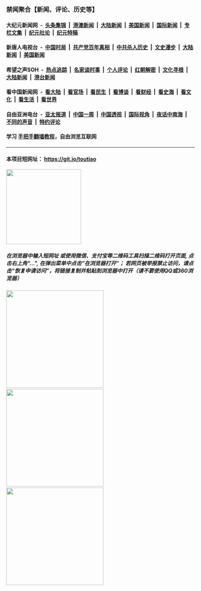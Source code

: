 ### 禁闻聚合【新闻、评论、历史等】

#### 大纪元新闻网 &nbsp;-&nbsp; [头条集锦](indexes/E头条集锦.md?t=03120702) &nbsp;|&nbsp; [港澳新闻](indexes/E港澳新闻.md?t=03120702)  &nbsp;|&nbsp; [大陆新闻](indexes/E大陆新闻.md?t=03120702) &nbsp;|&nbsp; [美国新闻](indexes/E美国新闻.md?t=03120702) &nbsp;|&nbsp; [国际新闻](indexes/E国际新闻.md?t=03120702) &nbsp;|&nbsp; [专栏文集](indexes/E专栏文集.md?t=03120702) &nbsp;|&nbsp; [纪元社论](indexes/E纪元社论.md?t=03120702) &nbsp;|&nbsp; [纪元特稿](indexes/E纪元特稿.md?t=03120702) 

#### 新唐人电视台 &nbsp;-&nbsp; [中国时局](indexes/N中国时局.md?t=03120702) &nbsp;|&nbsp; [共产党百年真相](indexes/N共产党百年真相.md?t=03120702) &nbsp;|&nbsp; [中共杀人历史](indexes/N中共杀人历史.md?t=03120702) &nbsp;|&nbsp; [文史漫步](indexes/N文史漫步.md?t=03120702) &nbsp;|&nbsp; [大陆新闻](indexes/N大陆新闻.md?t=03120702) &nbsp;|&nbsp; [美国新闻](indexes/N美国新闻.md?t=03120702)

#### 希望之声SOH &nbsp;-&nbsp; [热点追踪](indexes/H热点追踪.md?t=03120702) &nbsp;|&nbsp; [名家谈时事](indexes/H名家谈时事.md?t=03120702) &nbsp;|&nbsp; [个人评论](indexes/H个人评论.md?t=03120702)  &nbsp;|&nbsp; [红朝解密](indexes/H红朝解密.md?t=03120702) &nbsp;|&nbsp; [文化寻根](indexes/H文化寻根.md?t=03120702) &nbsp;|&nbsp; [大陆新闻](indexes/H大陆新闻.md?t=03120702) &nbsp;|&nbsp; [港台新闻](indexes/H港台新闻.md?t=03120702)

#### 看中国新闻网 &nbsp;-&nbsp; [看大陆](indexes/S看大陆.md?t=03120702) &nbsp;|&nbsp; [看官场](indexes/S看官场.md?t=03120702) &nbsp;|&nbsp; [看民生](indexes/S看民生.md?t=03120702)  &nbsp;|&nbsp; [看博谈](indexes/S看博谈.md?t=03120702) &nbsp;|&nbsp; [看财经](indexes/S看财经.md?t=03120702) &nbsp;|&nbsp; [看史海](indexes/S看史海.md?t=03120702) &nbsp;|&nbsp; [看文化](indexes/S看文化.md?t=03120702) &nbsp;|&nbsp; [看生活](indexes/S看生活.md?t=03120702) &nbsp;|&nbsp; [看世界](indexes/S看世界.md?t=03120702)

#### 自由亚洲电台 &nbsp;-&nbsp; [亚太报道](indexes/R亚太报道.md?t=03120702) &nbsp;|&nbsp; [中国一周](indexes/R中国一周.md?t=03120702) &nbsp;|&nbsp; [中国透视](indexes/R中国透视.md?t=03120702)  &nbsp;|&nbsp; [国际视角](indexes/R国际视角.md?t=03120702) &nbsp;|&nbsp; [夜话中南海](indexes/R夜话中南海.md?t=03120702) &nbsp;|&nbsp; [不同的声音](indexes/R不同的声音.md?t=03120702) &nbsp;|&nbsp; [特约评论](indexes/R特约评论.md?t=03120702)

#### 学习 [手把手翻墙教程](https://github.com/gfw-breaker/guides/wiki)，自由浏览互联网

----

#### 本项目短网址： https://git.io/toutiao
<img src="https://raw.githubusercontent.com/gfw-breaker/banned-news/master/scripts/img/qr.png" width="200px"/>  

##### 在浏览器中输入短网址 或使用微信、支付宝等二维码工具扫描二维码打开页面, 点击右上角"...", 在弹出菜单中点击“在浏览器打开”； 若网页被举报禁止访问，请点击“恢复申请访问”，将链接复制并粘贴到浏览器中打开（请不要使用QQ或360浏览器）

<img src="https://raw.githubusercontent.com/gfw-breaker/banned-news/master/scripts/img/1.png" width="260px"/> &nbsp; <img src="https://raw.githubusercontent.com/gfw-breaker/banned-news/master/scripts/img/2.png" width="260px"/> &nbsp; <img src="https://raw.githubusercontent.com/gfw-breaker/banned-news/master/scripts/img/3.png" width="260px"/>
